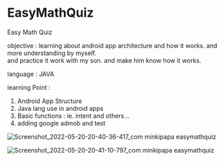 # EasyMathQuiz

Easy Math Quiz

objective : learning about android app architecture and how it works. and more understanding by myself.  
and practice it work with my son. and make him know how it works.

language : JAVA

learning Point :

1. Android App Structure
2. Java lang use in android apps
3. Basic functions : ie. intent and others...
4. adding google admob and test

![Screenshot_2022-05-20-20-40-36-417_com minkipapa easymathquiz](https://user-images.githubusercontent.com/97417837/173170558-a4106ca2-6d80-49ad-830e-8c08443ac880.jpg)

![Screenshot_2022-05-20-20-41-10-797_com minkipapa easymathquiz](https://user-images.githubusercontent.com/97417837/173170560-6d9cf9cf-847a-4e7c-b2f6-0e230d08f0c5.jpg)
